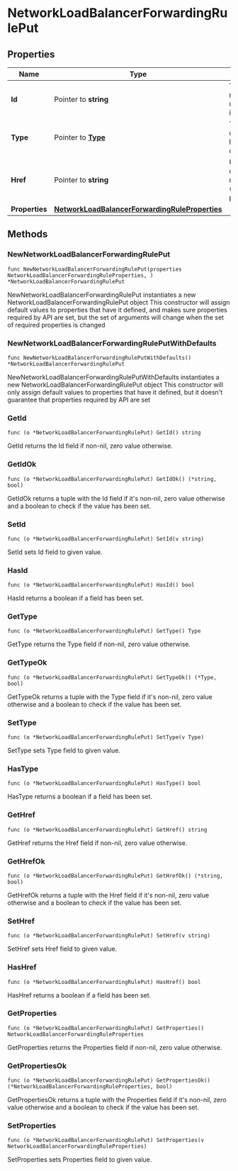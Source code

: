 # NetworkLoadBalancerForwardingRulePut

## Properties

|Name | Type | Description | Notes|
|------------ | ------------- | ------------- | -------------|
|**Id** | Pointer to **string** | The resource&#39;s unique identifier. | [optional] [readonly] |
|**Type** | Pointer to [**Type**](Type.md) | The type of object that has been created. | [optional] |
|**Href** | Pointer to **string** | URL to the object representation (absolute path). | [optional] [readonly] |
|**Properties** | [**NetworkLoadBalancerForwardingRuleProperties**](NetworkLoadBalancerForwardingRuleProperties.md) |  | |

## Methods

### NewNetworkLoadBalancerForwardingRulePut

`func NewNetworkLoadBalancerForwardingRulePut(properties NetworkLoadBalancerForwardingRuleProperties, ) *NetworkLoadBalancerForwardingRulePut`

NewNetworkLoadBalancerForwardingRulePut instantiates a new NetworkLoadBalancerForwardingRulePut object
This constructor will assign default values to properties that have it defined,
and makes sure properties required by API are set, but the set of arguments
will change when the set of required properties is changed

### NewNetworkLoadBalancerForwardingRulePutWithDefaults

`func NewNetworkLoadBalancerForwardingRulePutWithDefaults() *NetworkLoadBalancerForwardingRulePut`

NewNetworkLoadBalancerForwardingRulePutWithDefaults instantiates a new NetworkLoadBalancerForwardingRulePut object
This constructor will only assign default values to properties that have it defined,
but it doesn't guarantee that properties required by API are set

### GetId

`func (o *NetworkLoadBalancerForwardingRulePut) GetId() string`

GetId returns the Id field if non-nil, zero value otherwise.

### GetIdOk

`func (o *NetworkLoadBalancerForwardingRulePut) GetIdOk() (*string, bool)`

GetIdOk returns a tuple with the Id field if it's non-nil, zero value otherwise
and a boolean to check if the value has been set.

### SetId

`func (o *NetworkLoadBalancerForwardingRulePut) SetId(v string)`

SetId sets Id field to given value.

### HasId

`func (o *NetworkLoadBalancerForwardingRulePut) HasId() bool`

HasId returns a boolean if a field has been set.

### GetType

`func (o *NetworkLoadBalancerForwardingRulePut) GetType() Type`

GetType returns the Type field if non-nil, zero value otherwise.

### GetTypeOk

`func (o *NetworkLoadBalancerForwardingRulePut) GetTypeOk() (*Type, bool)`

GetTypeOk returns a tuple with the Type field if it's non-nil, zero value otherwise
and a boolean to check if the value has been set.

### SetType

`func (o *NetworkLoadBalancerForwardingRulePut) SetType(v Type)`

SetType sets Type field to given value.

### HasType

`func (o *NetworkLoadBalancerForwardingRulePut) HasType() bool`

HasType returns a boolean if a field has been set.

### GetHref

`func (o *NetworkLoadBalancerForwardingRulePut) GetHref() string`

GetHref returns the Href field if non-nil, zero value otherwise.

### GetHrefOk

`func (o *NetworkLoadBalancerForwardingRulePut) GetHrefOk() (*string, bool)`

GetHrefOk returns a tuple with the Href field if it's non-nil, zero value otherwise
and a boolean to check if the value has been set.

### SetHref

`func (o *NetworkLoadBalancerForwardingRulePut) SetHref(v string)`

SetHref sets Href field to given value.

### HasHref

`func (o *NetworkLoadBalancerForwardingRulePut) HasHref() bool`

HasHref returns a boolean if a field has been set.

### GetProperties

`func (o *NetworkLoadBalancerForwardingRulePut) GetProperties() NetworkLoadBalancerForwardingRuleProperties`

GetProperties returns the Properties field if non-nil, zero value otherwise.

### GetPropertiesOk

`func (o *NetworkLoadBalancerForwardingRulePut) GetPropertiesOk() (*NetworkLoadBalancerForwardingRuleProperties, bool)`

GetPropertiesOk returns a tuple with the Properties field if it's non-nil, zero value otherwise
and a boolean to check if the value has been set.

### SetProperties

`func (o *NetworkLoadBalancerForwardingRulePut) SetProperties(v NetworkLoadBalancerForwardingRuleProperties)`

SetProperties sets Properties field to given value.



